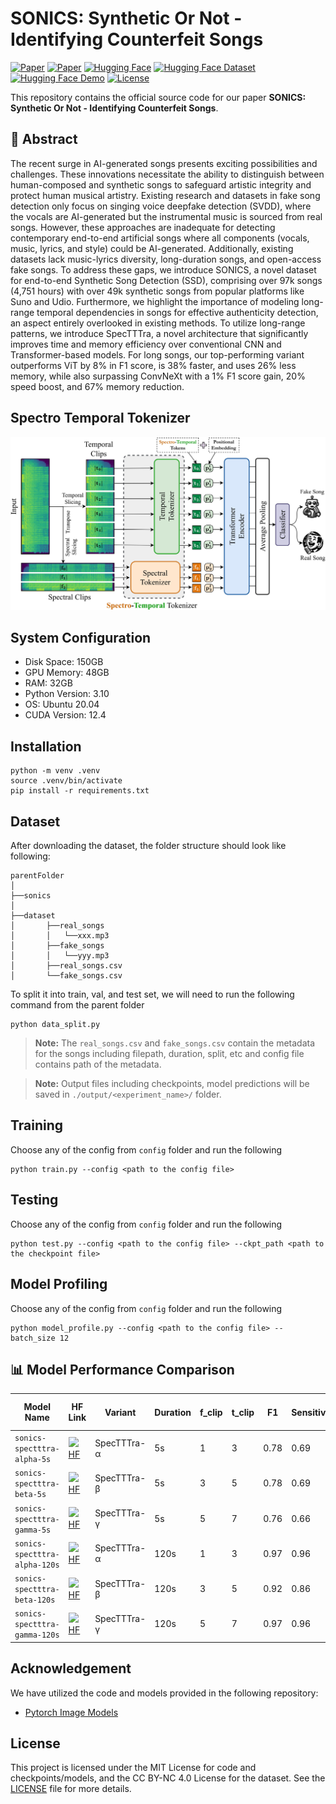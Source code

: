 # SONICS: Synthetic Or Not - Identifying Counterfeit Songs

[![Paper](https://img.shields.io/badge/ICLR-2025-blue)](https://openreview.net/forum?id=PY7KSh29Z8)  [![Paper](https://img.shields.io/badge/ArXiv-Paper-red)](https://arxiv.org/abs/2408.14080)  [![Hugging Face](https://img.shields.io/badge/HuggingFace-Model-yellow)](https://huggingface.co/collections/awsaf49/sonics-spectttra-67bb6517b3920fd18e409013)  [![Hugging Face Dataset](https://img.shields.io/badge/HuggingFace-Dataset-orange)](https://huggingface.co/datasets/awsaf49/sonics)  [![Hugging Face Demo](https://img.shields.io/badge/HuggingFace-Demo-blue)](https://huggingface.co/spaces/awsaf49/sonics-fake-song-detection)  [![License](https://img.shields.io/badge/License-MIT%20License-blue)](https://opensource.org/licenses/MIT)

This repository contains the official source code for our paper **SONICS: Synthetic Or Not - Identifying Counterfeit Songs**.


## 📌 **Abstract**
The recent surge in AI-generated songs presents exciting possibilities and challenges. These innovations necessitate the ability to distinguish between human-composed and synthetic songs to safeguard artistic integrity and protect human musical artistry. Existing research and datasets in fake song detection only focus on singing voice deepfake detection (SVDD), where the vocals are AI-generated
but the instrumental music is sourced from real songs. However, these approaches are inadequate for detecting contemporary end-to-end artificial songs where all components (vocals, music, lyrics, and style) could be AI-generated. Additionally, existing datasets lack music-lyrics diversity, long-duration songs, and open-access fake songs. To address these gaps, we introduce SONICS, a novel dataset
for end-to-end Synthetic Song Detection (SSD), comprising over 97k songs (4,751 hours) with over 49k synthetic songs from popular platforms like Suno and Udio. Furthermore, we highlight the importance of modeling long-range temporal dependencies in songs for effective authenticity detection, an aspect entirely overlooked in existing methods. To utilize long-range patterns, we introduce SpecTTTra, a novel architecture that significantly improves time and memory efficiency over conventional CNN and Transformer-based models. For long songs, our top-performing variant outperforms ViT by 8% in F1 score, is 38% faster, and uses 26% less memory, while also surpassing ConvNeXt with a 1% F1 score gain, 20% speed boost, and 67% memory reduction.

## Spectro Temporal Tokenizer
![Model Architecture](sonics-specttra-v2.jpg)





## System Configuration

- Disk Space: 150GB
- GPU Memory: 48GB
- RAM: 32GB
- Python Version: 3.10
- OS: Ubuntu 20.04
- CUDA Version: 12.4

## Installation

```
python -m venv .venv
source .venv/bin/activate
pip install -r requirements.txt
```

## Dataset 

After downloading the dataset, the folder structure should look like following:

```
parentFolder
│
├──sonics
│
├──dataset
│       ├──real_songs  
│       │   └──xxx.mp3 
│       ├──fake_songs
│       │   └──yyy.mp3
│       ├──real_songs.csv
│       └──fake_songs.csv
```

To split it into train, val, and test set, we will need to run the following command from the parent folder

```shell
python data_split.py
```

> **Note:** The `real_songs.csv` and `fake_songs.csv` contain the metadata for the songs including filepath, duration, split, etc and config file contains path of the metadata.

> **Note:** Output files including checkpoints, model predictions will be saved in `./output/<experiment_name>/` folder.

## Training

Choose any of the config from `config` folder and run the following

```shell
python train.py --config <path to the config file>
```

## Testing

Choose any of the config from `config` folder and run the following

```shell
python test.py --config <path to the config file> --ckpt_path <path to the checkpoint file>
```

## Model Profiling

Choose any of the config from `config` folder and run the following
```shell
python model_profile.py --config <path to the config file> --batch_size 12
```

## 📊 Model Performance Comparison

| Model Name                     | HF Link | Variant        | Duration | f_clip | t_clip | F1  | Sensitivity | Specificity | Speed (A/S) | FLOPs (G) | Mem. (GB) | # Act. (M) | # Param. (M) |
|--------------------------------|---------|---------------|----------|--------|--------|-----|-------------|-------------|-------------|-----------|-----------|------------|-------------|
| `sonics-spectttra-alpha-5s`   | <a class="hf-button" href="https://huggingface.co/awsaf49/sonics-spectttra-alpha-5s"><img src="https://huggingface.co/front/assets/huggingface_logo-noborder.svg">HF</a>  | SpecTTTra-α   | 5s       | 1      | 3      | 0.78 | 0.69        | 0.94        | 148         | 2.9       | 0.5       | 6          | 17          |
| `sonics-spectttra-beta-5s`    | <a class="hf-button" href="https://huggingface.co/awsaf49/sonics-spectttra-beta-5s"><img src="https://huggingface.co/front/assets/huggingface_logo-noborder.svg">HF</a>  | SpecTTTra-β   | 5s       | 3      | 5      | 0.78 | 0.69        | 0.94        | 152         | 1.1       | 0.2       | 5          | 17          |
| `sonics-spectttra-gamma-5s`   | <a class="hf-button" href="https://huggingface.co/awsaf49/sonics-spectttra-gamma-5s"><img src="https://huggingface.co/front/assets/huggingface_logo-noborder.svg">HF</a>  | SpecTTTra-γ   | 5s       | 5      | 7      | 0.76 | 0.66        | 0.92        | 154         | 0.7       | 0.1       | 2          | 17          |
| `sonics-spectttra-alpha-120s` | <a class="hf-button" href="https://huggingface.co/awsaf49/sonics-spectttra-alpha-120s"><img src="https://huggingface.co/front/assets/huggingface_logo-noborder.svg">HF</a>  | SpecTTTra-α   | 120s     | 1      | 3      | 0.97 | 0.96        | 0.99        | 47          | 23.7      | 3.9       | 50         | 19          |
| `sonics-spectttra-beta-120s`  | <a class="hf-button" href="https://huggingface.co/awsaf49/sonics-spectttra-beta-120s"><img src="https://huggingface.co/front/assets/huggingface_logo-noborder.svg">HF</a>  | SpecTTTra-β   | 120s     | 3      | 5      | 0.92 | 0.86        | 0.99        | 80          | 14.0      | 2.3       | 29         | 17          |
| `sonics-spectttra-gamma-120s` | <a class="hf-button" href="https://huggingface.co/awsaf49/sonics-spectttra-gamma-120s"><img src="https://huggingface.co/front/assets/huggingface_logo-noborder.svg">HF</a>  | SpecTTTra-γ   | 120s     | 5      | 7      | 0.97 | 0.96        | 0.99        | 97          | 10.1      | 1.6       | 138        | 22          |

## Acknowledgement

We have utilized the code and models provided in the following repository:

- [Pytorch Image Models](https://github.com/huggingface/pytorch-image-models)

## License

This project is licensed under the MIT License for code and checkpoints/models, and the CC BY-NC 4.0 License for the dataset. See the [LICENSE](./LICENSE) file for more details.
